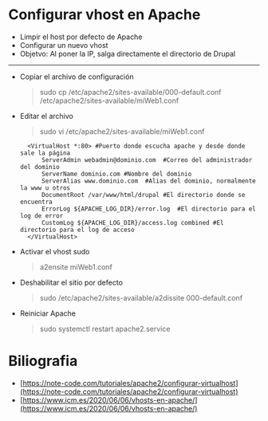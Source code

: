 # Configurar vhost en Apache
- Limpir el host por defecto de Apache
- Configurar un nuevo vhost
- Objetvo: Al poner la IP, salga directamente el directorio de Drupal
---
- Copiar el archivo de configuración
    > sudo cp /etc/apache2/sites-available/000-default.conf /etc/apache2/sites-available/miWeb1.conf
- Editar el archivo
    > sudo vi /etc/apache2/sites-available/miWeb1.conf 

        <VirtualHost *:80> #Puerto donde escucha apache y desde donde sale la página
            ServerAdmin webadmin@dominio.com  #Correo del administrador del dominio
            ServerName dominio.com #Nombre del dominio
            ServerAlias www.dominio.com  #Alias del dominio, normalmente la www u otros
            DocumentRoot /var/www/html/drupal #El directorio donde se encuentra
            ErrorLog ${APACHE_LOG_DIR}/error.log  #El directorio para el log de error
            CustomLog ${APACHE_LOG_DIR}/access.log combined #El directorio para el log de acceso
        </VirtualHost>
- Activar el vhost sudo 
    > a2ensite miWeb1.conf  
- Deshabilitar el sitio por defecto     
    > sudo  /etc/apache2/sites-available/a2dissite 000-default.conf
- Reiniciar Apache
    > sudo systemctl restart apache2.service

    
# Biliografia
- [https://note-code.com/tutoriales/apache2/configurar-virtualhost](https://note-code.com/tutoriales/apache2/configurar-virtualhost)
- [https://www.icm.es/2020/06/06/vhosts-en-apache/](https://www.icm.es/2020/06/06/vhosts-en-apache/)